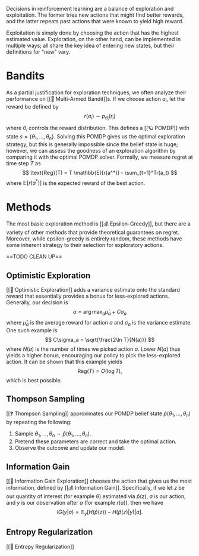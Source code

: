 Decisions in reinforcement learning are a balance of exploration and exploitation. The former tries new actions that might find better rewards, and the latter repeats past actions that were known to yield high reward.

Exploitation is simply done by choosing the action that has the highest estimated value. Exploration, on the other hand, can be implemented in multiple ways; all share the key idea of entering new states, but their definitions for "new" vary.

# Bandits
As a partial justification for exploration techniques, we often analyze their performance on [[🎰 Multi-Armed Bandit]]s. If we choose action $a_i$, let the reward be defined by 
$$
r(a_i) \sim p_{\theta_i}(r_i)
$$
 where $\theta_i$ controls the reward distribution. This defines a [[🪐 POMDP]] with state $s = \{ \theta_1, \ldots, \theta_n \}$. Solving this POMDP gives us the optimal exploration strategy, but this is generally impossible since the belief state is huge; however, we can assess the goodness of an exploration algorithm by comparing it with the optimal POMDP solver. Formally, we measure regret at time step $T$ as 
$$
\text{Reg}(T) = T \mathbb{E}[r(a^*)] - \sum_{t=1}^Tr(a_t)
$$
 where $\mathbb{E}[r(a^*)]$ is the expected reward of the best action.

# Methods
The most basic exploration method is [[💰 Epsilon-Greedy]], but there are a variety of other methods that provide theoretical guarantees on regret. Moreover, while epsilon-greedy is entirely random, these methods have some inherent strategy to their selection for exploratory actions.

==TODO CLEAN UP==

## Optimistic Exploration
[[🤩 Optimistic Exploration]] adds a variance estimate onto the standard reward that essentially provides a bonus for less-explored actions. Generally, our decision is 
$$
a = \arg\max_{a} \hat{\mu}_a + C\sigma_a
$$
 where $\hat{\mu}_a$ is the average reward for action $a$ and $\sigma_a$ is the variance estimate. One such example is 
$$
C\sigma_a = \sqrt{\frac{2\ln T}{N(a)}}
$$
 where $N(a)$ is the number of times we picked action $a$. Lower $N(a)$ thus yields a higher bonus, encouraging our policy to pick the less-explored action. It can be shown that this example yields 
$$
\text{Reg}(T) = O(\log T),
$$
 which is best possible.

## Thompson Sampling
[[❓ Thompson Sampling]] approximates our POMDP belief state $\hat{p}(\theta_1, \ldots, \theta_n)$ by repeating the following:
1. Sample $\theta_1, \ldots, \theta_n \sim \hat{p}(\theta_1, \ldots, \theta_n)$.
2. Pretend these parameters are correct and take the optimal action.
3. Observe the outcome and update our model.

## Information Gain
[[💬 Information Gain Exploration]] chooses the action that gives us the most information, defined by [[💰 Information Gain]]. Specifically, if we let $z$ be our quantity of interest (for example $\theta$) estimated via $\hat{p}(z)$, $a$ is our action, and $y$ is our observation after $a$ (for example $r(a)$), then we have 
$$
IG(y \vert a) = \mathbb{E}_y[H(\hat{p}(z)) - H(\hat{p}(z) \vert y) \vert a].
$$


## Entropy Regularization
[[🎲 Entropy Regularization]]